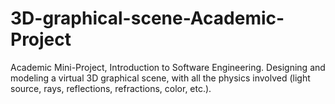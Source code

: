 # 3D-graphical-scene-Academic-Project

Academic Mini-Project, Introduction to Software Engineering.
Designing and modeling a virtual 3D graphical scene, with all the physics involved (light source, rays, reflections, refractions, color, etc.).

